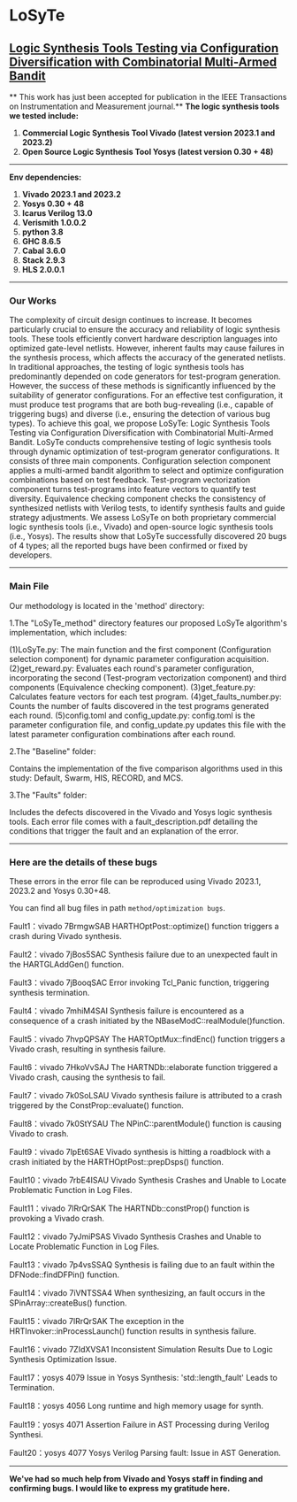 # LoSyTe
## [Logic Synthesis Tools Testing via Configuration Diversification with Combinatorial Multi-Armed Bandit](https://github.com/LoSyTe/LoSyTe)
** This work has just been accepted for publication in the IEEE Transactions on Instrumentation and Measurement journal.**
**The logic synthesis tools we tested include:**
1. **Commercial Logic Synthesis Tool Vivado (latest version 2023.1 and 2023.2)**
2. **Open Source Logic Synthesis Tool Yosys (latest version 0.30 + 48)**
***

**Env dependencies:**
1. **Vivado 2023.1 and 2023.2**
2. **Yosys 0.30 + 48**
3. **Icarus Verilog 13.0**
4. **Verismith 1.0.0.2**
5. **python 3.8**
6. **GHC 8.6.5**
7. **Cabal 3.6.0**
8. **Stack 2.9.3**
9. **HLS 2.0.0.1**
***

### Our Works
The complexity of circuit design continues to increase. It becomes particularly crucial to ensure the accuracy and reliability of logic synthesis tools. These tools efficiently convert hardware description languages into optimized gate-level netlists. However, inherent faults may cause failures in the synthesis process, which affects the accuracy of the generated netlists. In traditional approaches, the testing of logic synthesis tools has predominantly depended on code generators for test-program generation. However, the success of these methods is significantly influenced by the suitability of generator configurations. For an effective test configuration, it must produce test programs that are both bug-revealing (i.e., capable of triggering bugs) and diverse (i.e., ensuring the detection of various bug types). To achieve this goal, we propose LoSyTe: Logic Synthesis Tools Testing via Configuration Diversification with Combinatorial Multi-Armed Bandit. LoSyTe conducts comprehensive testing of logic synthesis tools through dynamic optimization of test-program generator configurations. It consists of three main components. Configuration selection component applies a multi-armed bandit algorithm to select and optimize configuration combinations based on test feedback. Test-program vectorization component turns test-programs into feature vectors to quantify test diversity. Equivalence checking component checks the consistency of synthesized netlists with Verilog tests, to identify synthesis faults and guide strategy adjustments. We assess LoSyTe on both proprietary commercial logic synthesis tools (i.e., Vivado)  and open-source logic synthesis tools (i.e., Yosys). The results show that LoSyTe successfully discovered 20 bugs of 4 types; all the reported bugs have been confirmed or fixed by developers.

***
### Main File
Our methodology is located in the 'method' directory:

1.The "LoSyTe_method" directory features our proposed LoSyTe algorithm's implementation, which includes:

(1)LoSyTe.py: The main function and the first component (Configuration selection component) for dynamic parameter configuration acquisition.
(2)get_reward.py: Evaluates each round's parameter configuration, incorporating the second (Test-program vectorization component) and third components (Equivalence checking component).
(3)get_feature.py: Calculates feature vectors for each test program.
(4)get_faults_number.py: Counts the number of faults discovered in the test programs generated each round.
(5)config.toml and config_update.py: config.toml is the parameter configuration file, and config_update.py updates this file with the latest parameter configuration combinations after each round.

2.The "Baseline" folder:

Contains the implementation of the five comparison algorithms used in this study: Default, Swarm, HIS, RECORD, and MCS.

3.The "Faults" folder:

Includes the defects discovered in the Vivado and Yosys logic synthesis tools. Each error file comes with a fault_description.pdf detailing the conditions that trigger the fault and an explanation of the error.
***

### Here are the details of these bugs
These errors in the error file can be reproduced using Vivado 2023.1, 2023.2 and Yosys 0.30+48.

You can find all bug files in path `method/optimization bugs`.

Fault1：vivado	7BrmgwSAB	 HARTHOptPost::optimize() function triggers a crash during Vivado synthesis.

Fault2：vivado	7jBos5SAC  Synthesis failure due to an unexpected fault in the HARTGLAddGen() function.

Fault3：vivado	7jBooqSAC	 Error invoking Tcl\_Panic function, triggering synthesis termination.

Fault4：vivado	7mhiM4SAI	 Synthesis failure is encountered as a consequence of a crash initiated by the NBaseModC::realModule()function.

Fault5：vivado	7hvpQPSAY	 The HARTOptMux::findEnc() function triggers a Vivado crash, resulting in synthesis failure.

Fault6：vivado	7HkoVvSAJ	 The HARTNDb::elaborate function triggered a Vivado crash, causing the synthesis to fail.

Fault7：vivado	7k0SoLSAU	 Vivado synthesis failure is attributed to a crash triggered by the ConstProp::evaluate() function.

Fault8：vivado	7k0StYSAU	 The NPinC::parentModule() function is causing Vivado to crash.

Fault9：vivado	7lpEt6SAE	 Vivado synthesis is hitting a roadblock with a crash initiated by the HARTHOptPost::prepDsps() function.

Fault10：vivado	7rbE4ISAU	 Vivado Synthesis Crashes and Unable to Locate Problematic Function in Log Files.

Fault11：vivado	7lRrQrSAK	 The HARTNDb::constProp() function is provoking a Vivado crash.

Fault12：vivado	7yJmiPSAS	 Vivado Synthesis Crashes and Unable to Locate Problematic Function in Log Files.

Fault13：vivado	7p4vsSSAQ	 Synthesis is failing due to an fault within the DFNode::findDFPin() function.

Fault14：vivado	7iVNTSSA4	 When synthesizing, an fault occurs in the SPinArray::createBus() function.

Fault15：vivado	7lRrQrSAK	 The exception in the HRTInvoker::inProcessLaunch() function results in synthesis failure.

Fault16：vivado	7ZIdXVSA1	 Inconsistent Simulation Results Due to Logic Synthesis Optimization Issue.

Fault17：yosys	   4079	   Issue in Yosys Synthesis: 'std::length\_fault' Leads to Termination.

Fault18：yosys	   4056	   Long runtime and high memory usage for synth.

Fault19：yosys	   4071	   Assertion Failure in AST Processing during Verilog Synthesi.

Fault20：yosys	   4077	   Yosys Verilog Parsing fault: Issue in AST Generation.
***
**We've had so much help from Vivado and Yosys staff in finding and confirming bugs. I would like to express my gratitude here.**
